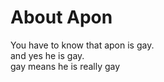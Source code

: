 <html>
<head>
<title>Apon is gay</title>
</head>
<body>
<h1>About Apon</h1>
<p>You have to know that apon is gay. <br>and yes he is gay.<br>gay means he is really gay</p>
</body>
</html>
